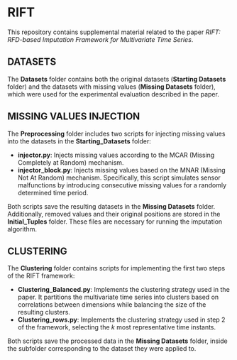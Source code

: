 # RIFT


This repository contains supplemental material related to the paper *RIFT: RFD-based Imputation Framework for Multivariate Time Series*.

## DATASETS

The **Datasets** folder contains both the original datasets (**Starting Datasets** folder) and the datasets with missing values (**Missing Datasets** folder), which were used for the experimental evaluation described in the paper.

## MISSING VALUES INJECTION

The **Preprocessing** folder includes two scripts for injecting missing values into the datasets in the **Starting_Datasets** folder:

- **injector.py**: Injects missing values according to the MCAR (Missing Completely at Random) mechanism.
- **injector_block.py**: Injects missing values based on the MNAR (Missing Not At Random) mechanism. Specifically, this script simulates sensor malfunctions by introducing consecutive missing values for a randomly determined time period.

Both scripts save the resulting datasets in the **Missing Datasets** folder. Additionally, removed values and their original positions are stored in the **Initial_Tuples** folder. These files are necessary for running the imputation algorithm.

## CLUSTERING

The **Clustering** folder contains scripts for implementing the first two steps of the RIFT framework:

- **Clustering_Balanced.py**: Implements the clustering strategy used in the paper. It partitions the multivariate time series into clusters based on correlations between dimensions while balancing the size of the resulting clusters.
- **Clustering_rows.py**: Implements the clustering strategy used in step 2 of the framework, selecting the *k* most representative time instants.

Both scripts save the processed data in the **Missing Datasets** folder, inside the subfolder corresponding to the dataset they were applied to.
